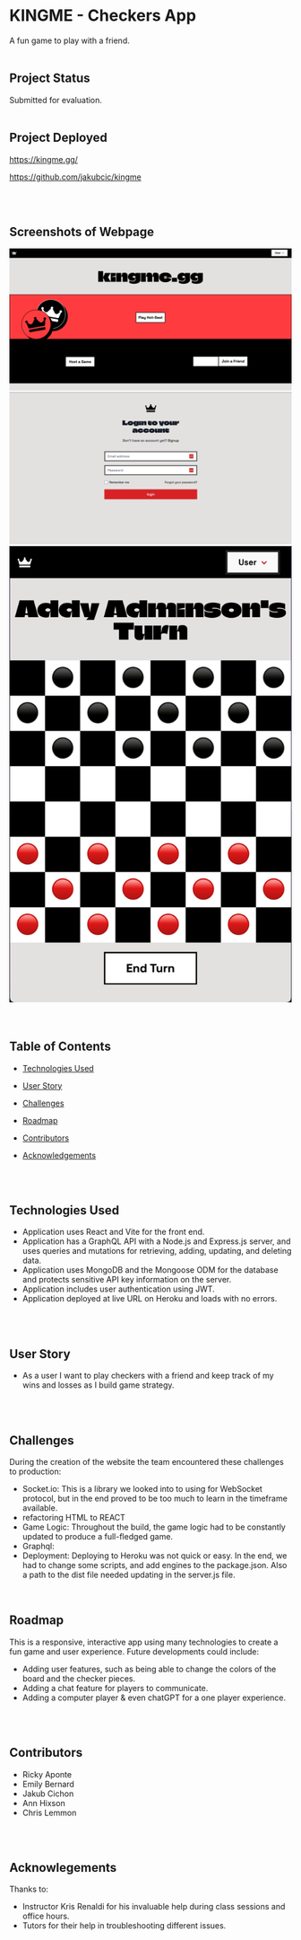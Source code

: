 # KINGME - Checkers App
A fun game to play with a friend.
<br>
<br>

## Project Status
Submitted for evaluation.
<br>
<br>

## Project Deployed
https://kingme.gg/


https://github.com/jakubcic/kingme

<br>
<br>

## Screenshots of Webpage
<img src="pics/kingmeLandPageFinal.png" alt="Website Screenshot1">
<img src="pics/kingmeLoginPageFinal.png" alt="Website Screenshot2">
<img src="pics/kingmeFullBoardUserName.png" alt="Website Screenshot3">
<br>
<br>
<br>

## Table of Contents

  * [Technologies Used](#technologies-used)
  
  * [User Story](#user-story)

  * [Challenges](#challenges)
  
  * [Roadmap](#roadmap)
  
  * [Contributors](#contributors)

  * [Acknowledgements](#acknowledgements)
<br>
<br>

## Technologies Used
<ul>
<li>Application uses React and Vite for the front end.
<li>Application has a GraphQL API with a Node.js and Express.js server, and uses queries and mutations for retrieving, adding, updating, and deleting data.
<li>Application uses MongoDB and the Mongoose ODM for the database and protects sensitive API key information on the server.
<li>Application includes user authentication using JWT.
<li>Application deployed at live URL on Heroku and loads with no errors.
</ul>
<br>
<br>

## User Story
<ul>
<li>As a user I want to play checkers with a friend and keep track of my wins and losses as I build game strategy.
</ul>
<br>
<br>


## Challenges
During the creation of the website the team encountered these challenges to production:
<ul>
<li>Socket.io:  This is a library we looked into to using for WebSocket protocol, but in the end proved to be too much to learn in the timeframe available.
<li>refactoring HTML to REACT
<li>Game Logic: Throughout the build, the game logic had to be constantly updated to produce a full-fledged game. 
<li>Graphql: 
<li>Deployment: Deploying to Heroku was not quick or easy.  In the end, we had to change some scripts, and add engines to the package.json. Also a path to the dist file needed updating in the server.js file.
</ul>
<br>

## Roadmap
This is a responsive, interactive app using many technologies to create a fun game and user experience. Future developments could include:
<ul>
<li>Adding user features, such as being able to change the colors of the board and the checker pieces.
<li>Adding a chat feature for players to communicate.
<li>Adding a computer player & even chatGPT for a one player experience.
</ul>
<br>
<br>

## Contributors
<ul>
<li>Ricky Aponte
<li>Emily Bernard
<li>Jakub Cichon
<li>Ann Hixson
<li>Chris Lemmon
</ul>
<br>
<br>

## Acknowlegements
Thanks to:
<ul>
<li>Instructor Kris Renaldi for his invaluable help during class sessions and office hours.
<li>Tutors for their help in troubleshooting different issues.
